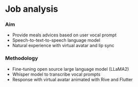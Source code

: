 # Job analysis
### Aim
- Provide meals advices based on user vocal prompt
- Speech-to-text-to-speech language model
- Natural experience with virtual avatar and lip sync

### Methodology
- Fine-tuning open source large language model (LLaMA2)
- Whisper model to transcribe vocal prompts
- Response with virtual avatar animated with Rive and Flutter


